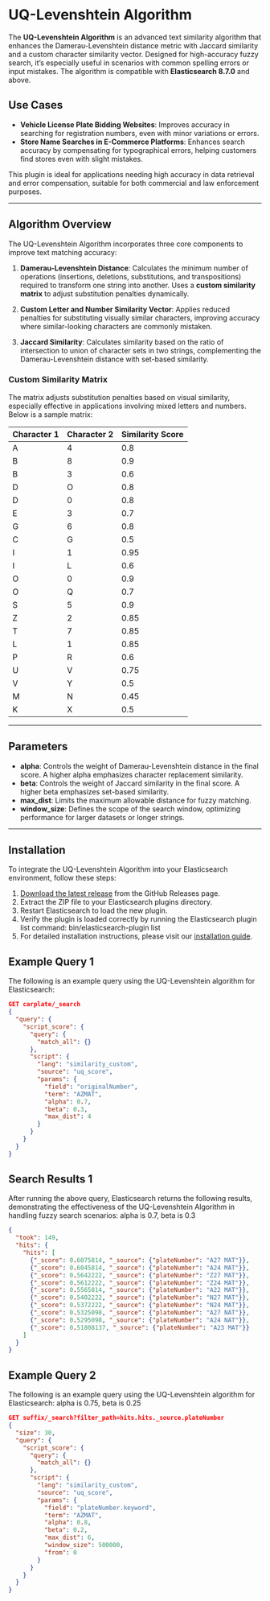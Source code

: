 # UQ-Levenshtein Algorithm

The **UQ-Levenshtein Algorithm** is an advanced text similarity algorithm that enhances the Damerau-Levenshtein distance metric with Jaccard similarity and a custom character similarity vector. Designed for high-accuracy fuzzy search, it’s especially useful in scenarios with common spelling errors or input mistakes. The algorithm is compatible with **Elasticsearch 8.7.0** and above.

## Use Cases
- **Vehicle License Plate Bidding Websites**: Improves accuracy in searching for registration numbers, even with minor variations or errors.
- **Store Name Searches in E-Commerce Platforms**: Enhances search accuracy by compensating for typographical errors, helping customers find stores even with slight mistakes.

This plugin is ideal for applications needing high accuracy in data retrieval and error compensation, suitable for both commercial and law enforcement purposes.

---

## Algorithm Overview

The UQ-Levenshtein Algorithm incorporates three core components to improve text matching accuracy:

1. **Damerau-Levenshtein Distance**: Calculates the minimum number of operations (insertions, deletions, substitutions, and transpositions) required to transform one string into another. Uses a **custom similarity matrix** to adjust substitution penalties dynamically.
  
2. **Custom Letter and Number Similarity Vector**: Applies reduced penalties for substituting visually similar characters, improving accuracy where similar-looking characters are commonly mistaken.

3. **Jaccard Similarity**: Calculates similarity based on the ratio of intersection to union of character sets in two strings, complementing the Damerau-Levenshtein distance with set-based similarity.

### Custom Similarity Matrix

The matrix adjusts substitution penalties based on visual similarity, especially effective in applications involving mixed letters and numbers. Below is a sample matrix:

| Character 1 | Character 2 | Similarity Score |
|-------------|-------------|------------------|
| A           | 4           | 0.8             |
| B           | 8           | 0.9             |
| B           | 3           | 0.6             |
| D           | O           | 0.8             |
| D           | 0           | 0.8             |
| E           | 3           | 0.7             |
| G           | 6           | 0.8             |
| C           | G           | 0.5             |
| I           | 1           | 0.95            |
| I           | L           | 0.6             |
| O           | 0           | 0.9             |
| O           | Q           | 0.7             |
| S           | 5           | 0.9             |
| Z           | 2           | 0.85            |
| T           | 7           | 0.85            |
| L           | 1           | 0.85            |
| P           | R           | 0.6             |
| U           | V           | 0.75            |
| V           | Y           | 0.5             |
| M           | N           | 0.45            |
| K           | X           | 0.5             |

---

## Parameters

- **alpha**: Controls the weight of Damerau-Levenshtein distance in the final score. A higher alpha emphasizes character replacement similarity.
- **beta**: Controls the weight of Jaccard similarity in the final score. A higher beta emphasizes set-based similarity.
- **max_dist**: Limits the maximum allowable distance for fuzzy matching.
- **window_size**: Defines the scope of the search window, optimizing performance for larger datasets or longer strings.

---

## Installation

To integrate the UQ-Levenshtein Algorithm into your Elasticsearch environment, follow these steps:

1. [Download the latest release](https://github.com/TocharianOU/UQ-Levenshtein-Plugin/releases/download/all/uq_levenshtein-similarity-plugin-1.0.0.zip) from the GitHub Releases page.
2. Extract the ZIP file to your Elasticsearch plugins directory.
3. Restart Elasticsearch to load the new plugin.
4. Verify the plugin is loaded correctly by running the Elasticsearch plugin list command: bin/elasticsearch-plugin list
5. For detailed installation instructions, please visit our [installation guide](https://github.com/TocharianOU/UQ-Levenshtein-Plugin/releases/tag/all).


## Example Query 1

The following is an example query using the UQ-Levenshtein algorithm for Elasticsearch:

```json
GET carplate/_search
{
  "query": {
    "script_score": {
      "query": {
        "match_all": {}
      },
      "script": {
        "lang": "similarity_custom",
        "source": "uq_score",
        "params": {
          "field": "originalNumber",
          "term": "AZMAT",
          "alpha": 0.7,
          "beta": 0.3,
          "max_dist": 4
        }
      }
    }
  }
}
```

## Search Results 1

After running the above query, Elasticsearch returns the following results, demonstrating the effectiveness of the UQ-Levenshtein Algorithm in handling fuzzy search scenarios:
alpha is 0.7,
beta is 0.3

```json
{
  "took": 149,
  "hits": {
    "hits": [
      {"_score": 0.6075814, "_source": {"plateNumber": "A27 MAT"}},
      {"_score": 0.6045814, "_source": {"plateNumber": "A24 MAT"}},
      {"_score": 0.5642222, "_source": {"plateNumber": "Z27 MAT"}},
      {"_score": 0.5612222, "_source": {"plateNumber": "Z24 MAT"}},
      {"_score": 0.5565814, "_source": {"plateNumber": "A22 MAT"}},
      {"_score": 0.5402222, "_source": {"plateNumber": "N27 MAT"}},
      {"_score": 0.5372222, "_source": {"plateNumber": "N24 MAT"}},
      {"_score": 0.5325098, "_source": {"plateNumber": "A27 NAT"}},
      {"_score": 0.5295098, "_source": {"plateNumber": "A24 NAT"}},
      {"_score": 0.51808137, "_source": {"plateNumber": "A23 MAT"}}
    ]
  }
}
```

## Example Query 2

The following is an example query using the UQ-Levenshtein algorithm for Elasticsearch:
alpha is 0.75,
beta is 0.25

```json
GET suffix/_search?filter_path=hits.hits._source.plateNumber
{
  "size": 30,
  "query": {
    "script_score": {
      "query": {
        "match_all": {}
      },
      "script": {
        "lang": "similarity_custom",
        "source": "uq_score",
        "params": {
          "field": "plateNumber.keyword",
          "term": "AZMAT",
          "alpha": 0.8,
          "beta": 0.2,
          "max_dist": 6,
          "window_size": 500000,
          "from": 0
        }
      }
    }
  }
}
```
